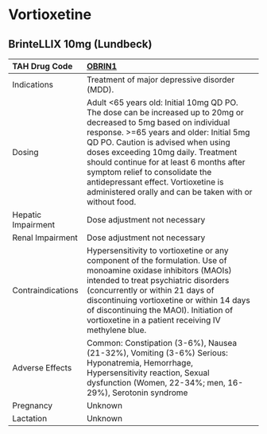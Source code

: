 # Vortioxetine

## BrinteLLIX 10mg (Lundbeck)

| TAH Drug Code      | [OBRIN1](https://www.tahsda.org.tw/drugs/hissearch.php?drug_code=OBRIN1)                                                                                                                                                                                                                                                                                                                                                     |
|:-------------------|:-----------------------------------------------------------------------------------------------------------------------------------------------------------------------------------------------------------------------------------------------------------------------------------------------------------------------------------------------------------------------------------------------------------------------------|
| Indications        | Treatment of major depressive disorder (MDD).                                                                                                                                                                                                                                                                                                                                                                                |
| Dosing             | Adult <65 years old: Initial 10mg QD PO. The dose can be increased up to 20mg or decreased to 5mg based on individual response. >=65 years and older: Initial 5mg QD PO. Caution is advised when using doses exceeding 10mg daily. Treatment should continue for at least 6 months after symptom relief to consolidate the antidepressant effect. Vortioxetine is administered orally and can be taken with or without food. |
| Hepatic Impairment | Dose adjustment not necessary                                                                                                                                                                                                                                                                                                                                                                                                |
| Renal Impairment   | Dose adjustment not necessary                                                                                                                                                                                                                                                                                                                                                                                                |
| Contraindications  | Hypersensitivity to vortioxetine or any component of the formulation. Use of monoamine oxidase inhibitors (MAOIs) intended to treat psychiatric disorders (concurrently or within 21 days of discontinuing vortioxetine or within 14 days of discontinuing the MAOI). Initiation of vortioxetine in a patient receiving IV methylene blue.                                                                                   |
| Adverse Effects    | Common: Constipation (3-6%), Nausea (21-32%), Vomiting (3-6%) Serious: Hyponatremia, Hemorrhage, Hypersensitivity reaction, Sexual dysfunction (Women, 22-34%; men, 16-29%), Serotonin syndrome                                                                                                                                                                                                                              |
| Pregnancy          | Unknown                                                                                                                                                                                                                                                                                                                                                                                                                      |
| Lactation          | Unknown                                                                                                                                                                                                                                                                                                                                                                                                                      |

